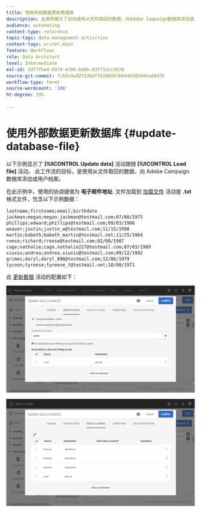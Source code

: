 ```yaml
---
title: 使用外部数据更新数据库
description: 此用例展示了如何使用从文件取回的数据，向Adobe Campaign数据库添加或更新用户档案。
audience: automating
content-type: reference
topic-tags: data-management-activities
context-tags: writer,main
feature: Workflows
role: Data Architect
level: Intermediate
exl-id: 2df7fbed-b979-4706-bd56-83f712cc3070
source-git-commit: fcb5c4a92f23bdffd1082b7b044b5859dead9d70
workflow-type: tm+mt
source-wordcount: '106'
ht-degree: 33%

---
```


# 使用外部数据更新数据库 {#update-database-file}

以下示例显示了 **[!UICONTROL Update data]** 活动跟随 **[!UICONTROL Load file]** 活动。 此工作流的目标，是使用从文件取回的数据，向 Adobe Campaign 数据库添加或用户档案。

在此示例中，使用的协调键值为 **电子邮件地址**. 文件加载到 [加载文件](../../automating/using/load-file.md) 活动是 **.txt** 格式文件，包含以下示例数据：

```
lastname;firstname;email;birthdate
jackman;megan;megan.jackman@testmail.com;07/08/1975
phillips;edward;phillips@testmail.com;09/03/1986
weaver;justin;justin_w@testmail.com;11/15/1990
martin;babeth;babeth_martin@testmail.net;11/25/1964
reese;richard;rreese@testmail.com;02/08/1987
cage;nathalie;cage.nathalie227@testmail.com;07/03/1989
xiuxiu;andrea;andrea.xiuxiu@testmail.com;09/12/1992
grimes;daryl;daryl_890@testmail.com;12/06/1979
tycoon;tyreese;tyreese_t@testmail.net;10/08/1971
```

此 [更新数据](../../automating/using/update-data.md) 活动的配置如下：

![](assets/deduplication_example2_writer1.png)

![](assets/deduplication_example2_writer2.png)
